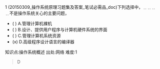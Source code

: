 1
(20150309_操作系统原理习题集及答案_笔试必需品_doc)下列选择中，﹎﹎﹎﹎不是操作系统关心的主要问题，
- ( ) A.管理计算机裸机
- ( ) B.设计、提供用户程序与计算机硬件系统的界面
- ( ) C.管理计算机系统资源
- (x) D.高级程序设计语言的编译器

知识点:操作系统概述
出处:网络
难度:1
> D
